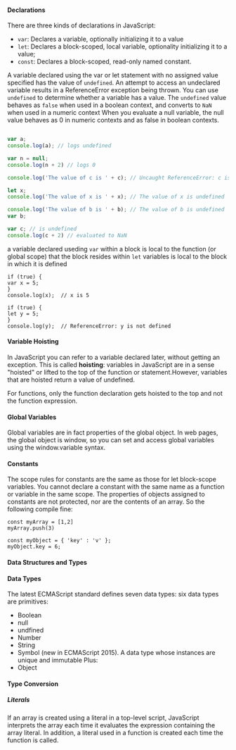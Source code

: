 #### Declarations 

There are three kinds of declarations in JavaScript: 
* `var`: Declares a variable, optionally initializing it to a value 
* `let`: Declares a block-scoped, local variable, optionality initializing it to a value; 
* `const`: Declares a block-scoped, read-only named constant. 

A variable declared using the var or let statement with no assigned value specified has the value of `undefined`.
An attempt to access an undeclared variable results in a ReferenceError exception being thrown. 
You can use `undefined` to determine whether a variable has a value.
The `undefined` value behaves as `false` when used in a boolean context, and converts to `NaN` when used in a numeric context 
When you evaluate a null variable, the null value behaves as 0 in numeric contexts and as false in boolean contexts. 

```javascript 

var a;
console.log(a); // logs undefined

var n = null; 
console.log(n + 2) // logs 0 

console.log('The value of c is ' + c); // Uncaught ReferenceError: c is not defined

let x;
console.log('The value of x is ' + x); // The value of x is undefined

console.log('The value of b is ' + b); // The value of b is undefined
var b;

var c; // is undefined 
console.log(c + 2) // evaluated to NaN 
```
a variable declared useding `var` within a block is local to the function (or global scope) that the block resides within
`let` variables is local to the block in which it is defined


```
if (true) {
var x = 5;
}
console.log(x);  // x is 5

if (true) {
let y = 5;
}
console.log(y);  // ReferenceError: y is not defined
```

#### Variable Hoisting 

In JavaScript you can refer to a variable declared later, without getting an exception. This is called **hoisting**: variables in JavaScript are in a sense "hoisted" or lifted to the top of the function or statement.However, variables that are hoisted return a value of undefined.

For functions, only the function declaration gets hoisted to the top and not the function expression.

#### Global Variables 
Global variables are in fact properties of the global object. In web pages, the global object is window, so you can set and access global variables using the window.variable syntax.

#### Constants 

The scope rules for constants are the same as those for let block-scope variables.
You cannot declare a constant with the same name as a function or variable in the same scope. 
The properties of objects assigned to constants are not protected, nor are the contents of an array. So the following compile fine: 

```
const myArray = [1,2]
myArray.push(3)

const myObject = { 'key' : 'v' };
myObject.key = 6; 

```

#### Data Structures and Types 

#### Data Types 

The latest ECMAScript standard defines seven data types: 
six data types are primitives: 
* Boolean 
* null 
* undfined 
* Number 
* String 
* Symbol (new in ECMAScript 2015). A data type whose instances are unique and immutable 
Plus: 
* Object 

#### Type Conversion 

##### Literals 

If an array is created using a literal in a top-level script, JavaScript interprets the array each time it evaluates the expression containing the array literal. In addition, a literal used in a function is created each time the function is called.

